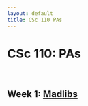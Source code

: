 ```yaml
---
layout: default
title: CSc 110 PAs
---
```


# CSc 110: PAs 

<br/>


## Week 1: [Madlibs](./madlins/index.html)

<br />


